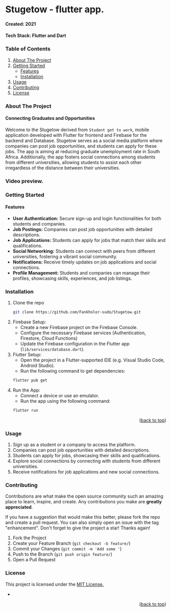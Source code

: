 # Stugetow - flutter app.

#### Created: 2021
#### Tech Stack: Flutter and Dart

<!-- TABLE OF CONTENTS -->
### Table of Contents
<ol>
  <li>
    <a href="#about-the-project">About The Project</a>
  </li>
  <li>
    <a href="#getting-started">Getting Started</a>
    <ul>
      <li><a href="#features">Features</a></li>
      <li><a href="#installation">Installation</a></li>
    </ul>
  </li>
  <li><a href="#usage">Usage</a></li>
  <li><a href="#contributing">Contributing</a></li>
  <li><a href="#license">License</a></li>
</ol>


### About The Project

#### Connecting Graduates and Opportunities
Welcome to the Stugetow derived from ``Student get to work``, mobile application developed with Flutter for frontend and Firebase for the backend and Database.
Stugetow serves as a social media platform where companies can post job opportunities, and students can apply for these jobs. The app is aiming at reducing graduate unemployment rate in South Africa. Additionally, the app fosters social connections among students from different universities, allowing students to assist each other irregardless of the distance between their universities.

### Video preview.


### Getting Started
#### Features
* <b>User Authentication:</b> Secure sign-up and login functionalities for both students and companies.
* <b>Job Postings:</b> Companies can post job opportunities with detailed descriptions.
* <b>Job Applications:</b> Students can apply for jobs that match their skills and qualifications.
* <b>Social Networking:</b> Students can connect with peers from different universities, fostering a vibrant social community.
* <b>Notifications:</b> Receive timely updates on job applications and social connections.
* <b>Profile Management:</b> Students and companies can manage their profiles, showcasing skills, experiences, and job listings.


### Installation
1. Clone the repo
   ```sh
   git clone https://github.com/Fankholor-sudo/Stugetow.git
   ```
2. Firebase Setup:
   * Create a new Firebase project on the Firebase Console.
   * Configure the necessary Firebase services (Authentication, Firestore, Cloud Functions)
   * Update the Firebase configuration in the Flutter app (`lib/services/database.dart`).
3. Flutter Setup:
   * Open the project in a Flutter-supported IDE (e.g. Visual Studio Code, Android Studio).
   * Run the following command to get dependencies:
   ```sh
   flutter pub get
   ```
4. Run the App:
   * Connect a device or use an emulator.
   * Run the app using the following command:
   ```sh
   flutter run
   ```
  
<p align="right">(<a href="#top">back to top</a>)</p>

### Usage

1. Sign up as a student or a company to access the platform.
2. Companies can post job opportunities with detailed descriptions.
3. Students can apply for jobs, showcasing their skills and qualifications.
4. Explore social connections by connecting with students from different universities.
5. Receive notifications for job applications and new social connections.

<!-- CONTRIBUTING -->

### Contributing

Contributions are what make the open source community such an amazing place to learn, inspire, and create. Any contributions you make are **greatly appreciated**.

If you have a suggestion that would make this better, please fork the repo and create a pull request. You can also simply open an issue with the tag "enhancement".
Don't forget to give the project a star! Thanks again!

1. Fork the Project
2. Create your Feature Branch (`git checkout -b feature/`)
3. Commit your Changes (`git commit -m 'Add some '`)
4. Push to the Branch (`git push origin feature/`)
5. Open a Pull Request

<!-- LICENSE -->

### License
<p>This project is licensed under the <a href="https://opensource.org/license/ecl-1-0/">MIT License.</a></p>


- []()

<p align="right">(<a href="#top">back to top</a>)</p>



